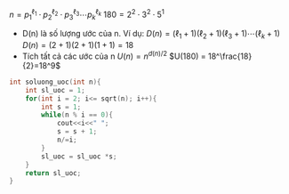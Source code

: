 $n = p_1^{\ell_1} \cdot p_2^{\ell_2} \cdot p_3^{\ell_3} \cdots p_k^{\ell_k}$
$180 =2^{2} \cdot 3^{2} \cdot 5^{1}$
- D(n) là số lượng ước  của n. Ví dụ:
$D(n) = (\ell_1 + 1)(\ell_2 + 1)(\ell_3 + 1) \cdots (\ell_k + 1)$
$D(n) = (2 + 1)(2 + 1)(1 + 1) = 18$
- Tích tất cả các ước của n
$U(n) =  n^{d(n)/2}$
$U(180) = 18^\frac{18}{2}=18^9$

```cpp
int soluong_uoc(int n){
	int sl_uoc = 1;
    for(int i = 2; i<= sqrt(n); i++){
	    int s = 1;
        while(n % i == 0){
            cout<<i<<" ";
            s = s + 1;
            n/=i;
        }
        sl_uoc = sl_uoc *s;
    }
    return sl_uoc;
}
```